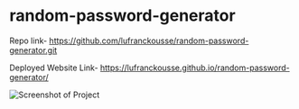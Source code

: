 # random-password-generator

Repo link- https://github.com/lufranckousse/random-password-generator.git


Deployed Website Link- https://lufranckousse.github.io/random-password-generator/

![Screenshot of Project](img.png)
